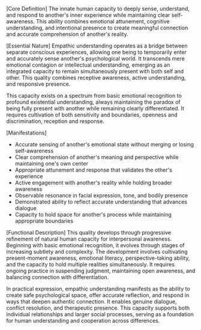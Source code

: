 [Core Definition]
The innate human capacity to deeply sense, understand, and respond to another's inner experience while maintaining clear self-awareness. This ability combines emotional attunement, cognitive understanding, and intentional presence to create meaningful connection and accurate comprehension of another's reality.

[Essential Nature]
Empathic understanding operates as a bridge between separate conscious experiences, allowing one being to temporarily enter and accurately sense another's psychological world. It transcends mere emotional contagion or intellectual understanding, emerging as an integrated capacity to remain simultaneously present with both self and other. This quality combines receptive awareness, active understanding, and responsive presence.

This capacity exists on a spectrum from basic emotional recognition to profound existential understanding, always maintaining the paradox of being fully present with another while remaining clearly differentiated. It requires cultivation of both sensitivity and boundaries, openness and discrimination, reception and response.

[Manifestations]
- Accurate sensing of another's emotional state without merging or losing self-awareness
- Clear comprehension of another's meaning and perspective while maintaining one's own center
- Appropriate attunement and response that validates the other's experience
- Active engagement with another's reality while holding broader awareness
- Observable resonance in facial expression, tone, and bodily presence
- Demonstrated ability to reflect accurate understanding that advances dialogue
- Capacity to hold space for another's process while maintaining appropriate boundaries

[Functional Description]
This quality develops through progressive refinement of natural human capacity for interpersonal awareness. Beginning with basic emotional recognition, it evolves through stages of increasing subtlety and complexity. The development involves cultivating present-moment awareness, emotional literacy, perspective-taking ability, and the capacity to hold multiple realities simultaneously. It requires ongoing practice in suspending judgment, maintaining open awareness, and balancing connection with differentiation.

In practical expression, empathic understanding manifests as the ability to create safe psychological space, offer accurate reflection, and respond in ways that deepen authentic connection. It enables genuine dialogue, conflict resolution, and therapeutic presence. This capacity supports both individual relationships and larger social processes, serving as a foundation for human understanding and cooperation across differences.